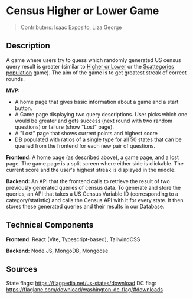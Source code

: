# Census Higher or Lower Game
> Contributers: Isaac Exposito, Liza George

## Description
A game where users try to guess which randomly generated US census query result is greater (similar to [Higher or Lower](https://www.higherlowergame.com/) or the [Scattegories population](https://www.stattogories.com/population/countries.html) game). The aim of the game is to get greatest streak of correct rounds.


**MVP:** 
- A home page that gives basic information about a game and a start button. 
- A Game page displaying two query descriptions. User picks which one would be greater and gets success (next round with two random questions) or failure (show "Lost" page).
- A "Lost" page that shows current points and highest score
- DB populated with ratios of a single type for all 50 states that can be queried from the frontend for each new pair of questions. 


**Frontend:** A home page (as described above), a game page, and a lost page. The game page is a split screen where either side is clickable. The current score and the user's highest streak is displayed in the middle.


**Backend:** An API that the frontend calls to retrieve the result of two previously generated queries of census data. To generate and store the queries, an API that takes a US Census Variable ID (corresponding to a category/statistic) and calls the Census API with it for every state. It then stores these generated queries and their results in our Database.

## Technical Components
**Frontend:** React (Vite, Typescript-based), TailwindCSS

**Backend:** Node.JS, MongoDB, Mongoose

## Sources
State flags: https://flagpedia.net/us-states/download 
DC flag: https://flaglane.com/download/washington-dc-flag/#downloads 
